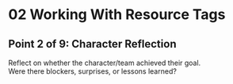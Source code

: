 # 02 Working With Resource Tags

## Point 2 of 9: Character Reflection

Reflect on whether the character/team achieved their goal.  
Were there blockers, surprises, or lessons learned?

